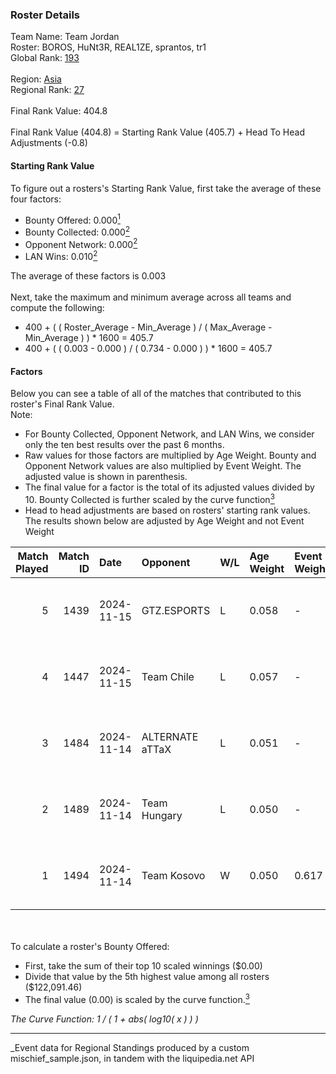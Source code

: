 ### Roster Details<br />
Team Name: Team Jordan<br />
Roster: BOROS, HuNt3R, REAL1ZE, sprantos, tr1<br />
Global Rank: [193](../../standings_global_2025_05_05.md)<br />
<br />
Region: [Asia]( ../../standings_asia_2025_05_05.md)<br />
Regional Rank: [27]( ../../standings_asia_2025_05_05.md)<br />
<br />
Final Rank Value:  404.8<br />
<br />
Final Rank Value (404.8) = Starting Rank Value (405.7) + Head To Head Adjustments (-0.8)<br />

#### Starting Rank Value<br />
To figure out a rosters's Starting Rank Value, first take the average of these four factors:<br />
- Bounty Offered: 0.000[<sup>1</sup>](#table2)
- Bounty Collected: 0.000[<sup>2</sup>](#table1)
- Opponent Network: 0.000[<sup>2</sup>](#table1)
- LAN Wins: 0.010[<sup>2</sup>](#table1)

The average of these factors is 0.003<br />
<br />
Next, take the maximum and minimum average across all teams and compute the following:<br />
- 400 + ( ( Roster_Average - Min_Average ) / ( Max_Average - Min_Average ) ) * 1600 = 405.7
- 400 + ( ( 0.003 - 0.000 ) / ( 0.734 - 0.000 ) ) * 1600 = 405.7


#### Factors<br />
Below you can see a table of all of the matches that contributed to this roster's Final Rank Value.<br />
Note:<br />

- For Bounty Collected, Opponent Network, and LAN Wins, we consider only the ten best results over the past 6 months.
- Raw values for those factors are multiplied by Age Weight. Bounty and Opponent Network values are also multiplied by Event Weight. The adjusted value is shown in parenthesis.
- The final value for a factor is the total of its adjusted values divided by 10. Bounty Collected is further scaled by the curve function[<sup>3</sup>](#curveFunction)
- Head to head adjustments are based on rosters' starting rank values. The results shown below are adjusted by Age Weight and not Event Weight
<span id="table1"></span><br />


| Match Played | Match ID | Date       | Opponent        | W/L | Age Weight | Event Weight | Bounty Collected | Opponent Network | LAN Wins  | H2H Adj. | Roster                                |
| -: | -: | :- | :- | :- | :- | :- | :- | :- | :- | -: | :- |
|            5 |     1439 | 2024-11-15 | GTZ.ESPORTS     | L   | 0.058      | -            | -                | -                | -         |    -0.11 | BOROS, HuNt3R, REAL1ZE, sprantos, tr1 |
|            4 |     1447 | 2024-11-15 | Team Chile      | L   | 0.057      | -            | -                | -                | -         |    -0.89 | BOROS, HuNt3R, REAL1ZE, sprantos, tr1 |
|            3 |     1484 | 2024-11-14 | ALTERNATE aTTaX | L   | 0.051      | -            | -                | -                | -         |    -0.22 | BOROS, HuNt3R, REAL1ZE, sprantos, tr1 |
|            2 |     1489 | 2024-11-14 | Team Hungary    | L   | 0.050      | -            | -                | -                | -         |    -0.40 | BOROS, HuNt3R, REAL1ZE, sprantos, tr1 |
|            1 |     1494 | 2024-11-14 | Team Kosovo     | W   | 0.050      | 0.617        | 0.000 (0.000)    | 0.000 (0.000)    | 1 (0.050) |     0.77 | BOROS, HuNt3R, REAL1ZE, sprantos, tr1 |

<br />
<span id="table2"></span><br />
To calculate a roster's Bounty Offered:<br />

- First, take the sum of their top 10 scaled winnings ($0.00)
- Divide that value by the 5th highest value among all rosters ($122,091.46)
- The final value (0.00) is scaled by the curve function.[<sup>3</sup>](#curveFunction)

<span id="curveFunction"></span>_The Curve Function: 1 / ( 1 + abs( log10( x ) ) )_<br />

---
_Event data for Regional Standings produced by a custom mischief_sample.json, in tandem with the liquipedia.net API<br />
